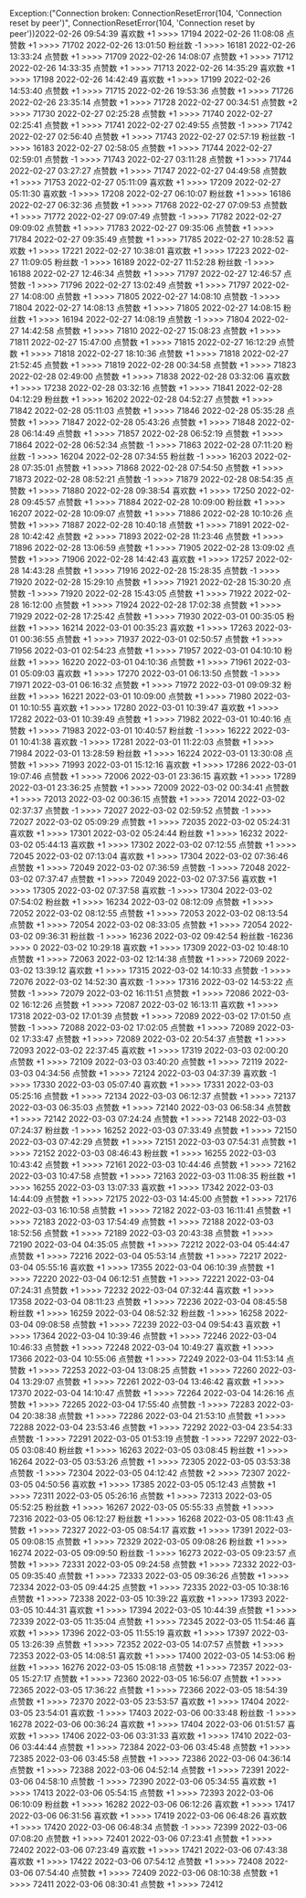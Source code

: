Exception:("Connection broken: ConnectionResetError(104, 'Connection reset by peer')", ConnectionResetError(104, 'Connection reset by peer'))2022-02-26  09:54:39   喜欢数 +1 >>>> 17194
2022-02-26  11:08:08   点赞数 +1 >>>> 71702
2022-02-26  13:01:50   粉丝数 -1 >>>> 16181
2022-02-26  13:33:24   点赞数 +1 >>>> 71709
2022-02-26  14:08:07   点赞数 +1 >>>> 71712
2022-02-26  14:33:35   点赞数 +1 >>>> 71713
2022-02-26  14:35:29   喜欢数 +1 >>>> 17198
2022-02-26  14:42:49   喜欢数 +1 >>>> 17199
2022-02-26  14:53:40   点赞数 +1 >>>> 71715
2022-02-26  19:53:36   点赞数 +1 >>>> 71726
2022-02-26  23:35:14   点赞数 +1 >>>> 71728
2022-02-27  00:34:51   点赞数 +2 >>>> 71730
2022-02-27  02:25:28   点赞数 +1 >>>> 71740
2022-02-27  02:25:41   点赞数 +1 >>>> 71741
2022-02-27  02:49:55   点赞数 -1 >>>> 71742
2022-02-27  02:56:40   点赞数 +1 >>>> 71743
2022-02-27  02:57:19   粉丝数 -1 >>>> 16183
2022-02-27  02:58:05   点赞数 +1 >>>> 71744
2022-02-27  02:59:01   点赞数 -1 >>>> 71743
2022-02-27  03:11:28   点赞数 +1 >>>> 71744
2022-02-27  03:27:27   点赞数 +1 >>>> 71747
2022-02-27  04:49:58   点赞数 +1 >>>> 71753
2022-02-27  05:11:09   喜欢数 +1 >>>> 17209
2022-02-27  05:11:30   喜欢数 -1 >>>> 17208
2022-02-27  06:10:07   粉丝数 +1 >>>> 16186
2022-02-27  06:32:36   点赞数 +1 >>>> 71768
2022-02-27  07:09:53   点赞数 +1 >>>> 71772
2022-02-27  09:07:49   点赞数 -1 >>>> 71782
2022-02-27  09:09:02   点赞数 +1 >>>> 71783
2022-02-27  09:35:06   点赞数 +1 >>>> 71784
2022-02-27  09:35:49   点赞数 +1 >>>> 71785
2022-02-27  10:28:52   喜欢数 +1 >>>> 17221
2022-02-27  10:38:01   喜欢数 +1 >>>> 17223
2022-02-27  11:09:05   粉丝数 -1 >>>> 16189
2022-02-27  11:52:28   粉丝数 -1 >>>> 16188
2022-02-27  12:46:34   点赞数 +1 >>>> 71797
2022-02-27  12:46:57   点赞数 -1 >>>> 71796
2022-02-27  13:02:49   点赞数 +1 >>>> 71797
2022-02-27  14:08:00   点赞数 +1 >>>> 71805
2022-02-27  14:08:10   点赞数 -1 >>>> 71804
2022-02-27  14:08:13   点赞数 +1 >>>> 71805
2022-02-27  14:08:15   粉丝数 +1 >>>> 16194
2022-02-27  14:08:19   点赞数 -1 >>>> 71804
2022-02-27  14:42:58   点赞数 +1 >>>> 71810
2022-02-27  15:08:23   点赞数 +1 >>>> 71811
2022-02-27  15:47:00   点赞数 +1 >>>> 71815
2022-02-27  16:12:29   点赞数 +1 >>>> 71818
2022-02-27  18:10:36   点赞数 +1 >>>> 71818
2022-02-27  21:52:45   点赞数 +1 >>>> 71819
2022-02-28  00:34:58   点赞数 +1 >>>> 71823
2022-02-28  02:49:00   点赞数 +1 >>>> 71838
2022-02-28  03:32:06   喜欢数 +1 >>>> 17238
2022-02-28  03:32:16   点赞数 +1 >>>> 71841
2022-02-28  04:12:29   粉丝数 +1 >>>> 16202
2022-02-28  04:52:27   点赞数 +1 >>>> 71842
2022-02-28  05:11:03   点赞数 +1 >>>> 71846
2022-02-28  05:35:28   点赞数 +1 >>>> 71847
2022-02-28  05:43:26   点赞数 +1 >>>> 71848
2022-02-28  06:14:49   点赞数 +1 >>>> 71857
2022-02-28  06:52:19   点赞数 +1 >>>> 71864
2022-02-28  06:52:34   点赞数 -1 >>>> 71863
2022-02-28  07:11:20   粉丝数 -1 >>>> 16204
2022-02-28  07:34:55   粉丝数 -1 >>>> 16203
2022-02-28  07:35:01   点赞数 +1 >>>> 71868
2022-02-28  07:54:50   点赞数 +1 >>>> 71873
2022-02-28  08:52:21   点赞数 -1 >>>> 71879
2022-02-28  08:54:35   点赞数 +1 >>>> 71880
2022-02-28  09:38:54   喜欢数 +1 >>>> 17250
2022-02-28  09:45:57   点赞数 +1 >>>> 71884
2022-02-28  10:09:00   粉丝数 +1 >>>> 16207
2022-02-28  10:09:07   点赞数 +1 >>>> 71886
2022-02-28  10:10:26   点赞数 +1 >>>> 71887
2022-02-28  10:40:18   点赞数 +1 >>>> 71891
2022-02-28  10:42:42   点赞数 +2 >>>> 71893
2022-02-28  11:23:46   点赞数 +1 >>>> 71896
2022-02-28  13:06:59   点赞数 +1 >>>> 71905
2022-02-28  13:09:02   点赞数 +1 >>>> 71906
2022-02-28  14:42:43   喜欢数 +1 >>>> 17257
2022-02-28  14:43:28   点赞数 +1 >>>> 71916
2022-02-28  15:28:35   点赞数 -1 >>>> 71920
2022-02-28  15:29:10   点赞数 +1 >>>> 71921
2022-02-28  15:30:20   点赞数 -1 >>>> 71920
2022-02-28  15:43:05   点赞数 +1 >>>> 71922
2022-02-28  16:12:00   点赞数 +1 >>>> 71924
2022-02-28  17:02:38   点赞数 +1 >>>> 71929
2022-02-28  17:25:42   点赞数 +1 >>>> 71930
2022-03-01  00:35:05   粉丝数 +1 >>>> 16214
2022-03-01  00:35:23   喜欢数 +1 >>>> 17263
2022-03-01  00:36:55   点赞数 +1 >>>> 71937
2022-03-01  02:50:57   点赞数 +1 >>>> 71956
2022-03-01  02:54:23   点赞数 +1 >>>> 71957
2022-03-01  04:10:10   粉丝数 +1 >>>> 16220
2022-03-01  04:10:36   点赞数 +1 >>>> 71961
2022-03-01  05:09:03   喜欢数 +1 >>>> 17270
2022-03-01  06:13:50   点赞数 -1 >>>> 71971
2022-03-01  06:16:32   点赞数 +1 >>>> 71972
2022-03-01  09:09:32   粉丝数 +1 >>>> 16221
2022-03-01  10:09:00   点赞数 +1 >>>> 71980
2022-03-01  10:10:55   喜欢数 +1 >>>> 17280
2022-03-01  10:39:47   喜欢数 +1 >>>> 17282
2022-03-01  10:39:49   点赞数 +1 >>>> 71982
2022-03-01  10:40:16   点赞数 +1 >>>> 71983
2022-03-01  10:40:57   粉丝数 -1 >>>> 16222
2022-03-01  10:41:38   喜欢数 -1 >>>> 17281
2022-03-01  11:22:03   点赞数 +1 >>>> 71984
2022-03-01  13:28:59   粉丝数 +1 >>>> 16224
2022-03-01  13:30:08   点赞数 +1 >>>> 71993
2022-03-01  15:12:16   喜欢数 +1 >>>> 17286
2022-03-01  19:07:46   点赞数 +1 >>>> 72006
2022-03-01  23:36:15   喜欢数 +1 >>>> 17289
2022-03-01  23:36:25   点赞数 +1 >>>> 72009
2022-03-02  00:34:41   点赞数 +1 >>>> 72013
2022-03-02  00:36:15   点赞数 +1 >>>> 72014
2022-03-02  02:37:37   点赞数 -1 >>>> 72027
2022-03-02  02:59:52   点赞数 -1 >>>> 72027
2022-03-02  05:09:29   点赞数 +1 >>>> 72035
2022-03-02  05:24:31   喜欢数 +1 >>>> 17301
2022-03-02  05:24:44   粉丝数 +1 >>>> 16232
2022-03-02  05:44:13   喜欢数 +1 >>>> 17302
2022-03-02  07:12:55   点赞数 +1 >>>> 72045
2022-03-02  07:13:04   喜欢数 +1 >>>> 17304
2022-03-02  07:36:46   点赞数 +1 >>>> 72049
2022-03-02  07:36:59   点赞数 -1 >>>> 72048
2022-03-02  07:37:47   点赞数 +1 >>>> 72049
2022-03-02  07:37:56   喜欢数 +1 >>>> 17305
2022-03-02  07:37:58   喜欢数 -1 >>>> 17304
2022-03-02  07:54:02   粉丝数 +1 >>>> 16234
2022-03-02  08:12:09   点赞数 +1 >>>> 72052
2022-03-02  08:12:55   点赞数 +1 >>>> 72053
2022-03-02  08:13:54   点赞数 +1 >>>> 72054
2022-03-02  08:33:05   点赞数 +1 >>>> 72054
2022-03-02  09:36:31   粉丝数 -1 >>>> 16236
2022-03-02  09:42:54   粉丝数 -16236 >>>> 0
2022-03-02  10:29:18   喜欢数 +1 >>>> 17309
2022-03-02  10:48:10   点赞数 +1 >>>> 72063
2022-03-02  12:14:38   点赞数 +1 >>>> 72069
2022-03-02  13:39:12   喜欢数 +1 >>>> 17315
2022-03-02  14:10:33   点赞数 -1 >>>> 72076
2022-03-02  14:52:30   喜欢数 -1 >>>> 17316
2022-03-02  14:53:22   点赞数 -1 >>>> 72079
2022-03-02  16:11:51   点赞数 +1 >>>> 72086
2022-03-02  16:12:26   点赞数 +1 >>>> 72087
2022-03-02  16:13:11   喜欢数 +1 >>>> 17318
2022-03-02  17:01:39   点赞数 +1 >>>> 72089
2022-03-02  17:01:50   点赞数 -1 >>>> 72088
2022-03-02  17:02:05   点赞数 +1 >>>> 72089
2022-03-02  17:33:47   点赞数 +1 >>>> 72089
2022-03-02  20:54:37   点赞数 +1 >>>> 72093
2022-03-02  22:37:45   喜欢数 +1 >>>> 17319
2022-03-03  02:00:20   点赞数 +1 >>>> 72109
2022-03-03  03:40:20   点赞数 +1 >>>> 72119
2022-03-03  04:34:56   点赞数 +1 >>>> 72124
2022-03-03  04:37:39   喜欢数 -1 >>>> 17330
2022-03-03  05:07:40   喜欢数 +1 >>>> 17331
2022-03-03  05:25:16   点赞数 +1 >>>> 72134
2022-03-03  06:12:37   点赞数 +1 >>>> 72137
2022-03-03  06:35:03   点赞数 +1 >>>> 72140
2022-03-03  06:58:34   点赞数 +1 >>>> 72142
2022-03-03  07:24:24   点赞数 +1 >>>> 72148
2022-03-03  07:24:37   粉丝数 -1 >>>> 16252
2022-03-03  07:33:49   点赞数 +1 >>>> 72150
2022-03-03  07:42:29   点赞数 +1 >>>> 72151
2022-03-03  07:54:31   点赞数 +1 >>>> 72152
2022-03-03  08:46:43   粉丝数 +1 >>>> 16255
2022-03-03  10:43:42   点赞数 +1 >>>> 72161
2022-03-03  10:44:46   点赞数 +1 >>>> 72162
2022-03-03  10:47:58   点赞数 +1 >>>> 72163
2022-03-03  11:08:35   粉丝数 +1 >>>> 16255
2022-03-03  13:07:33   喜欢数 +1 >>>> 17342
2022-03-03  14:44:09   点赞数 +1 >>>> 72175
2022-03-03  14:45:00   点赞数 +1 >>>> 72176
2022-03-03  16:10:58   点赞数 +1 >>>> 72182
2022-03-03  16:11:41   点赞数 +1 >>>> 72183
2022-03-03  17:54:49   点赞数 +1 >>>> 72188
2022-03-03  18:52:56   点赞数 +1 >>>> 72189
2022-03-03  20:43:38   点赞数 +1 >>>> 72190
2022-03-04  04:35:05   点赞数 +1 >>>> 72212
2022-03-04  05:44:47   点赞数 +1 >>>> 72216
2022-03-04  05:53:14   点赞数 +1 >>>> 72217
2022-03-04  05:55:16   喜欢数 +1 >>>> 17355
2022-03-04  06:10:39   点赞数 +1 >>>> 72220
2022-03-04  06:12:51   点赞数 +1 >>>> 72221
2022-03-04  07:24:31   点赞数 +1 >>>> 72232
2022-03-04  07:32:44   喜欢数 +1 >>>> 17358
2022-03-04  08:11:23   点赞数 +1 >>>> 72236
2022-03-04  08:45:58   粉丝数 +1 >>>> 16259
2022-03-04  08:52:32   粉丝数 -1 >>>> 16258
2022-03-04  09:08:58   点赞数 +1 >>>> 72239
2022-03-04  09:54:43   喜欢数 +1 >>>> 17364
2022-03-04  10:39:46   点赞数 +1 >>>> 72246
2022-03-04  10:46:33   点赞数 +1 >>>> 72248
2022-03-04  10:49:27   喜欢数 +1 >>>> 17366
2022-03-04  10:55:06   点赞数 +1 >>>> 72249
2022-03-04  11:53:14   点赞数 +1 >>>> 72253
2022-03-04  13:08:25   点赞数 +1 >>>> 72260
2022-03-04  13:29:07   点赞数 +1 >>>> 72261
2022-03-04  13:46:42   喜欢数 +1 >>>> 17370
2022-03-04  14:10:47   点赞数 +1 >>>> 72264
2022-03-04  14:26:16   点赞数 +1 >>>> 72265
2022-03-04  17:55:40   点赞数 -1 >>>> 72283
2022-03-04  20:38:38   点赞数 +1 >>>> 72286
2022-03-04  21:53:10   点赞数 +1 >>>> 72288
2022-03-04  23:53:46   点赞数 +1 >>>> 72292
2022-03-04  23:54:33   点赞数 -1 >>>> 72291
2022-03-05  01:53:19   点赞数 -1 >>>> 72297
2022-03-05  03:08:40   粉丝数 +1 >>>> 16263
2022-03-05  03:08:45   粉丝数 +1 >>>> 16264
2022-03-05  03:53:26   点赞数 +1 >>>> 72305
2022-03-05  03:53:38   点赞数 -1 >>>> 72304
2022-03-05  04:12:42   点赞数 +2 >>>> 72307
2022-03-05  04:50:56   喜欢数 +1 >>>> 17385
2022-03-05  05:12:43   点赞数 +1 >>>> 72311
2022-03-05  05:26:16   点赞数 +1 >>>> 72313
2022-03-05  05:52:25   粉丝数 +1 >>>> 16267
2022-03-05  05:55:33   点赞数 +1 >>>> 72316
2022-03-05  06:12:27   粉丝数 +1 >>>> 16268
2022-03-05  08:11:43   点赞数 +1 >>>> 72327
2022-03-05  08:54:17   喜欢数 +1 >>>> 17391
2022-03-05  09:08:15   点赞数 +1 >>>> 72329
2022-03-05  09:08:26   粉丝数 +1 >>>> 16274
2022-03-05  09:09:50   粉丝数 -1 >>>> 16273
2022-03-05  09:23:57   点赞数 +1 >>>> 72331
2022-03-05  09:24:58   点赞数 +1 >>>> 72332
2022-03-05  09:35:40   点赞数 +1 >>>> 72333
2022-03-05  09:36:26   点赞数 +1 >>>> 72334
2022-03-05  09:44:25   点赞数 +1 >>>> 72335
2022-03-05  10:38:16   点赞数 +1 >>>> 72338
2022-03-05  10:39:22   喜欢数 +1 >>>> 17393
2022-03-05  10:44:31   喜欢数 +1 >>>> 17394
2022-03-05  10:44:39   点赞数 +1 >>>> 72339
2022-03-05  11:35:04   点赞数 +1 >>>> 72345
2022-03-05  11:54:46   喜欢数 +1 >>>> 17396
2022-03-05  11:55:19   喜欢数 +1 >>>> 17397
2022-03-05  13:26:39   点赞数 +1 >>>> 72352
2022-03-05  14:07:57   点赞数 +1 >>>> 72353
2022-03-05  14:08:51   喜欢数 +1 >>>> 17400
2022-03-05  14:53:06   粉丝数 +1 >>>> 16276
2022-03-05  15:08:18   点赞数 +1 >>>> 72357
2022-03-05  15:27:17   点赞数 +1 >>>> 72360
2022-03-05  16:56:07   点赞数 +1 >>>> 72365
2022-03-05  17:36:22   点赞数 +1 >>>> 72366
2022-03-05  18:54:39   点赞数 +1 >>>> 72370
2022-03-05  23:53:57   喜欢数 +1 >>>> 17404
2022-03-05  23:54:01   喜欢数 -1 >>>> 17403
2022-03-06  00:33:48   粉丝数 -1 >>>> 16278
2022-03-06  00:36:24   喜欢数 +1 >>>> 17404
2022-03-06  01:51:57   喜欢数 +1 >>>> 17406
2022-03-06  03:31:33   喜欢数 +1 >>>> 17410
2022-03-06  03:44:44   点赞数 +1 >>>> 72384
2022-03-06  03:45:48   点赞数 +1 >>>> 72385
2022-03-06  03:45:58   点赞数 +1 >>>> 72386
2022-03-06  04:36:14   点赞数 +1 >>>> 72388
2022-03-06  04:52:14   点赞数 +1 >>>> 72391
2022-03-06  04:58:10   点赞数 -1 >>>> 72390
2022-03-06  05:34:55   喜欢数 +1 >>>> 17413
2022-03-06  05:54:15   点赞数 +1 >>>> 72393
2022-03-06  06:10:09   粉丝数 +1 >>>> 16282
2022-03-06  06:12:26   喜欢数 +1 >>>> 17417
2022-03-06  06:31:56   喜欢数 +1 >>>> 17419
2022-03-06  06:48:26   喜欢数 +1 >>>> 17420
2022-03-06  06:48:34   点赞数 -1 >>>> 72399
2022-03-06  07:08:20   点赞数 +1 >>>> 72401
2022-03-06  07:23:41   点赞数 +1 >>>> 72402
2022-03-06  07:23:49   喜欢数 +1 >>>> 17421
2022-03-06  07:43:38   喜欢数 +1 >>>> 17422
2022-03-06  07:54:12   点赞数 +1 >>>> 72408
2022-03-06  07:54:40   点赞数 +1 >>>> 72409
2022-03-06  08:10:38   点赞数 +1 >>>> 72411
2022-03-06  08:30:41   点赞数 +1 >>>> 72412
